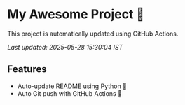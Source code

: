 # My Awesome Project 🚀

This project is automatically updated using GitHub Actions.

_Last updated: 2025-05-28 15:30:04 IST_

## Features
- Auto-update README using Python 🐍
- Auto Git push with GitHub Actions 🤖
